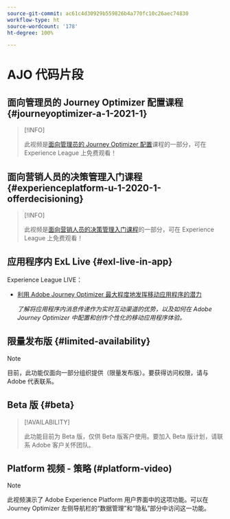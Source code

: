 ```yaml
---
source-git-commit: ac61c4d30929b559826b4a770fc10c26aec74830
workflow-type: ht
source-wordcount: '178'
ht-degree: 100%

---
```

# AJO 代码片段

## 面向管理员的 Journey Optimizer 配置课程 {#journeyoptimizer-a-1-2021-1}

>[!INFO]
>
> 此视频是[面向管理员的 Journey Optimizer 配置](https://experienceleague.adobe.com/docs/courses/using/journeyoptimizer-a-1-2021-1.html?lang=zh-Hans)课程的一部分，可在 Experience League 上免费观看！

## 面向营销人员的决策管理入门课程 {#experienceplatform-u-1-2020-1-offerdecisioning}

>[!INFO]
>
> 此视频是[面向营销人员的决策管理入门课程](https://experienceleague.adobe.com/docs/courses/using/experienceplatform-u-1-2020-1-offerdecisioning.html?lang=zh-Hans)的一部分，可在 Experience League 上免费观看！

## 应用程序内 ExL Live {#exl-live-in-app}

Experience League LIVE：

* [利用 Adobe Journey Optimizer 最大程度地发挥移动应用程序的潜力](https://experienceleague.adobe.com/docs/events/experience-league-live-recordings/episodes/exl-live-episode-5-24-23.html?lang=zh-Hans)

  *了解将应用程序内消息传递作为实时互动渠道的优势，以及如何在 Adobe Journey Optimizer 中配置和创作个性化的移动应用程序体验。*

## 限量发布版 {#limited-availability}

>[!NOTE]
>
>目前，此功能仅面向一部分组织提供（限量发布版）。要获得访问权限，请与 Adobe 代表联系。

## Beta 版 {#beta}

>[!AVAILABILITY]
>
>此功能目前为 Beta 版，仅供 Beta 版客户使用。要加入 Beta 版计划，请联系 Adobe 客户关怀团队。

## Platform 视频 - 策略 (#platform-video)

>[!NOTE]
>
>此视频演示了 Adobe Experience Platform 用户界面中的这项功能。可以在 Journey Optimizer 左侧导航栏的“数据管理”和“隐私”部分中访问这一功能。
